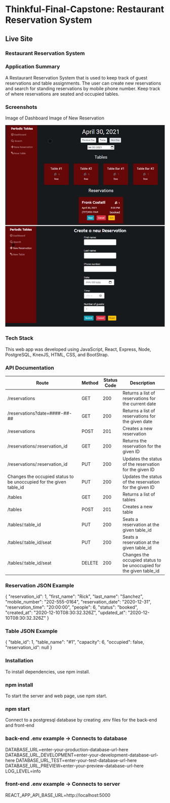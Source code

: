 # Thinkful-Final-Capstone: Restaurant Reservation System

## Live Site

### Restaurant Reservation System

### Application Summary

A Restaurant Reservation System that is used to keep track of guest reservations and table assignments.
The user can create new reservations and search for standing reservations by mobile phone number.
Keep track of where reservations are seated and occupied tables.

### Screenshots

Image of Dashboard Image of New Reservation

![Alt text](/screenshots/res1.png?raw=true)
![Alt text](/screenshots/res2.png?raw=true)

### Tech Stack

This web app was developed using JavaScript, React, Express, Node, PostgreSQL, KnexJS, HTML, CSS, and BootStrap.

### API Documentation

| Route                                                               | Method | Status Code | Description                                                         |
| ------------------------------------------------------------------- | ------ | ----------- | ------------------------------------------------------------------- |
| /reservations                                                       | GET    | 200         | Returns a list of reservations for the current date                 |
| /reservations?date=####-##-##                                       | GET    | 200         | Returns a list of reservations for the given date                   |
| /reservations                                                       | POST   | 201         | Creates a new reservation                                           |
| /reservations/:reservation_id                                       | GET    | 200         | Returns the reservation for the given ID                            |
| /reservations/:reservation_id                                       | PUT    | 200         | Updates the status of the reservation for the given ID              |
| Changes the occupied status to be unoccupied for the given table_id | PUT    | 200         | Updates the status of the reservation for the given ID              |
| /tables                                                             | GET    | 200         | Returns a list of tables                                            |
| /tables                                                             | POST   | 201         | Creates a new table                                                 |
| /tables/:table_id                                                   | PUT    | 200         | Seats a reservation at the given table_id                           |
| /tables/:table_id/seat                                              | PUT    | 200         | Seats a reservation at the given table_id                           |
| /tables/:table_id/seat                                              | DELETE | 200         | Changes the occupied status to be unoccupied for the given table_id |

### Reservation JSON Example

{
"reservation_id": 1,
"first_name": "Rick",
"last_name": "Sanchez",
"mobile_number": "202-555-0164",
"reservation_date": "2020-12-31",
"reservation_time": "20:00:00",
"people": 6,
"status": "booked",
"created_at": "2020-12-10T08:30:32.326Z",
"updated_at": "2020-12-10T08:30:32.326Z"
}

### Table JSON Example

{
"table_id": 1,
"table_name": "#1",
"capacity": 6,
"occupied": false,
"reservation_id": null
}

### Installation

To install dependencies, use npm install.

### npm install

To start the server and web page, use npm start.

### npm start

Connect to a postgresql database by creating .env files for the back-end and front-end

### back-end .env example -> Connects to database

DATABASE_URL=enter-your-production-database-url-here
DATABASE_URL_DEVELOPMENT=enter-your-development-database-url-here
DATABASE_URL_TEST=enter-your-test-database-url-here
DATABASE_URL_PREVIEW=enter-your-preview-database-url-here
LOG_LEVEL=info

### front-end .env example -> Connects to server

REACT_APP_API_BASE_URL=http://localhost:5000
